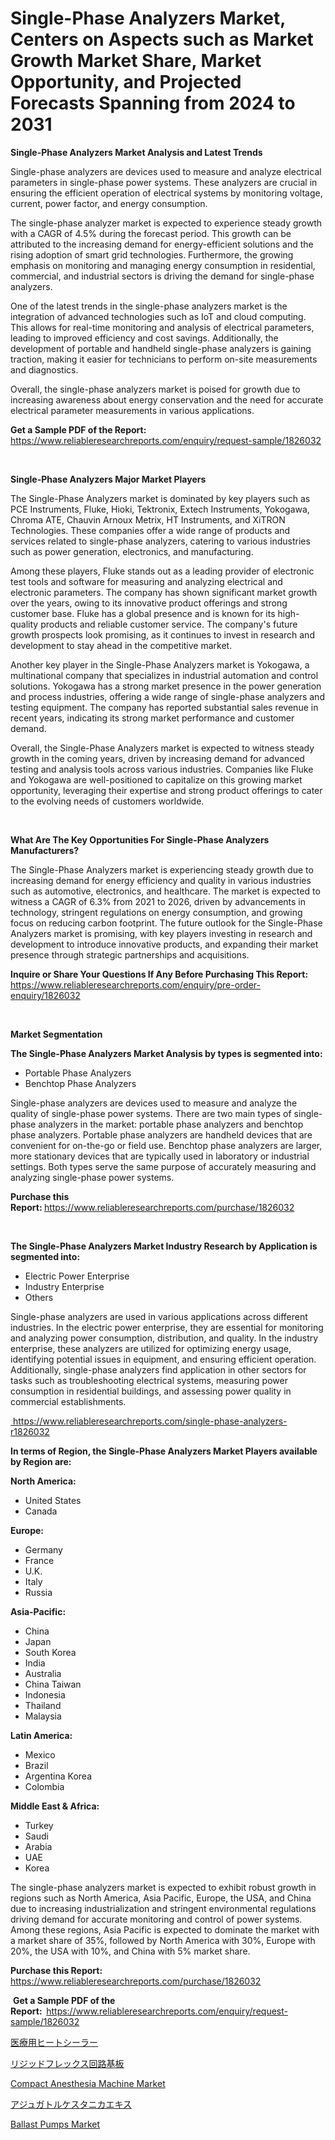 <p><h1>Single-Phase Analyzers Market, Centers on Aspects such as Market Growth Market Share, Market Opportunity, and Projected Forecasts Spanning from 2024 to 2031</h1></p><p><strong>Single-Phase Analyzers Market Analysis and Latest Trends</strong></p>
<p><p>Single-phase analyzers are devices used to measure and analyze electrical parameters in single-phase power systems. These analyzers are crucial in ensuring the efficient operation of electrical systems by monitoring voltage, current, power factor, and energy consumption.</p><p>The single-phase analyzer market is expected to experience steady growth with a CAGR of 4.5% during the forecast period. This growth can be attributed to the increasing demand for energy-efficient solutions and the rising adoption of smart grid technologies. Furthermore, the growing emphasis on monitoring and managing energy consumption in residential, commercial, and industrial sectors is driving the demand for single-phase analyzers.</p><p>One of the latest trends in the single-phase analyzers market is the integration of advanced technologies such as IoT and cloud computing. This allows for real-time monitoring and analysis of electrical parameters, leading to improved efficiency and cost savings. Additionally, the development of portable and handheld single-phase analyzers is gaining traction, making it easier for technicians to perform on-site measurements and diagnostics.</p><p>Overall, the single-phase analyzers market is poised for growth due to increasing awareness about energy conservation and the need for accurate electrical parameter measurements in various applications.</p></p>
<p><strong>Get a Sample PDF of the Report:&nbsp;</strong> <a href="https://www.reliableresearchreports.com/enquiry/request-sample/1826032">https://www.reliableresearchreports.com/enquiry/request-sample/1826032</a></p>
<p>&nbsp;</p>
<p><strong>Single-Phase Analyzers Major Market Players</strong></p>
<p><p>The Single-Phase Analyzers market is dominated by key players such as PCE Instruments, Fluke, Hioki, Tektronix, Extech Instruments, Yokogawa, Chroma ATE, Chauvin Arnoux Metrix, HT Instruments, and XiTRON Technologies. These companies offer a wide range of products and services related to single-phase analyzers, catering to various industries such as power generation, electronics, and manufacturing.</p><p>Among these players, Fluke stands out as a leading provider of electronic test tools and software for measuring and analyzing electrical and electronic parameters. The company has shown significant market growth over the years, owing to its innovative product offerings and strong customer base. Fluke has a global presence and is known for its high-quality products and reliable customer service. The company's future growth prospects look promising, as it continues to invest in research and development to stay ahead in the competitive market.</p><p>Another key player in the Single-Phase Analyzers market is Yokogawa, a multinational company that specializes in industrial automation and control solutions. Yokogawa has a strong market presence in the power generation and process industries, offering a wide range of single-phase analyzers and testing equipment. The company has reported substantial sales revenue in recent years, indicating its strong market performance and customer demand.</p><p>Overall, the Single-Phase Analyzers market is expected to witness steady growth in the coming years, driven by increasing demand for advanced testing and analysis tools across various industries. Companies like Fluke and Yokogawa are well-positioned to capitalize on this growing market opportunity, leveraging their expertise and strong product offerings to cater to the evolving needs of customers worldwide.</p></p>
<p>&nbsp;</p>
<p><strong>What Are The Key Opportunities For Single-Phase Analyzers Manufacturers?</strong></p>
<p><p>The Single-Phase Analyzers market is experiencing steady growth due to increasing demand for energy efficiency and quality in various industries such as automotive, electronics, and healthcare. The market is expected to witness a CAGR of 6.3% from 2021 to 2026, driven by advancements in technology, stringent regulations on energy consumption, and growing focus on reducing carbon footprint. The future outlook for the Single-Phase Analyzers market is promising, with key players investing in research and development to introduce innovative products, and expanding their market presence through strategic partnerships and acquisitions.</p></p>
<p><strong>Inquire or Share Your Questions If Any Before Purchasing This Report:</strong> <a href="https://www.reliableresearchreports.com/enquiry/pre-order-enquiry/1826032">https://www.reliableresearchreports.com/enquiry/pre-order-enquiry/1826032</a></p>
<p>&nbsp;</p>
<p><strong>Market Segmentation</strong></p>
<p><strong>The Single-Phase Analyzers Market Analysis by types is segmented into:</strong></p>
<p><ul><li>Portable Phase Analyzers</li><li>Benchtop Phase Analyzers</li></ul></p>
<p><p>Single-phase analyzers are devices used to measure and analyze the quality of single-phase power systems. There are two main types of single-phase analyzers in the market: portable phase analyzers and benchtop phase analyzers. Portable phase analyzers are handheld devices that are convenient for on-the-go or field use. Benchtop phase analyzers are larger, more stationary devices that are typically used in laboratory or industrial settings. Both types serve the same purpose of accurately measuring and analyzing single-phase power systems.</p></p>
<p><strong>Purchase this Report:&nbsp;</strong><a href="https://www.reliableresearchreports.com/purchase/1826032">https://www.reliableresearchreports.com/purchase/1826032</a></p>
<p>&nbsp;</p>
<p><strong>The Single-Phase Analyzers Market Industry Research by Application is segmented into:</strong></p>
<p><ul><li>Electric Power Enterprise</li><li>Industry Enterprise</li><li>Others</li></ul></p>
<p><p>Single-phase analyzers are used in various applications across different industries. In the electric power enterprise, they are essential for monitoring and analyzing power consumption, distribution, and quality. In the industry enterprise, these analyzers are utilized for optimizing energy usage, identifying potential issues in equipment, and ensuring efficient operation. Additionally, single-phase analyzers find application in other sectors for tasks such as troubleshooting electrical systems, measuring power consumption in residential buildings, and assessing power quality in commercial establishments.</p></p>
<p><a href="https://www.reliableresearchreports.com/single-phase-analyzers-r1826032">&nbsp;https://www.reliableresearchreports.com/single-phase-analyzers-r1826032</a></p>
<p><strong>In terms of Region, the Single-Phase Analyzers Market Players available by Region are:</strong></p>
<p>
    <p> <strong> North America: </strong>
        <ul>
            <li>United States</li>
            <li>Canada</li>
        </ul>
        </p> 
    <p> <strong> Europe: </strong>
        <ul>
            <li>Germany</li>
            <li>France</li>
            <li>U.K.</li>
            <li>Italy</li>
            <li>Russia</li>
        </ul>
        </p> 
    <p> <strong> Asia-Pacific: </strong>
        <ul>
            <li>China</li>
            <li>Japan</li>
            <li>South Korea</li>
            <li>India</li>
            <li>Australia</li>
            <li>China Taiwan</li>
            <li>Indonesia</li>
            <li>Thailand</li>
            <li>Malaysia</li>
        </ul>
        </p> 
    <p> <strong> Latin America: </strong>
        <ul>
            <li>Mexico</li>
            <li>Brazil</li>
            <li>Argentina Korea</li>
            <li>Colombia</li>
        </ul>
        </p> 
    <p> <strong> Middle East & Africa: </strong>
        <ul>
            <li>Turkey</li>
            <li>Saudi</li>
            <li>Arabia</li>
            <li>UAE</li>
            <li>Korea</li>
        </ul>
    </p>
    </p>
<p><p>The single-phase analyzers market is expected to exhibit robust growth in regions such as North America, Asia Pacific, Europe, the USA, and China due to increasing industrialization and stringent environmental regulations driving demand for accurate monitoring and control of power systems. Among these regions, Asia Pacific is expected to dominate the market with a market share of 35%, followed by North America with 30%, Europe with 20%, the USA with 10%, and China with 5% market share.</p></p>
<p><strong>Purchase this Report: </strong><a href="https://www.reliableresearchreports.com/purchase/1826032">https://www.reliableresearchreports.com/purchase/1826032</a></p>
<p>&nbsp;<strong>Get a Sample PDF of the Report:&nbsp;&nbsp;</strong><a href="https://www.reliableresearchreports.com/enquiry/request-sample/1826032">https://www.reliableresearchreports.com/enquiry/request-sample/1826032</a></p>
<p><strong></strong></p>
<p><p><a href="https://github.com/nxboeu02965442/Market-Research-Report-List-1/blob/main/139102741769.md">医療用ヒートシーラー</a></p><p><a href="https://github.com/alyle7648/Market-Research-Report-List-1/blob/main/392496241768.md">リジッドフレックス回路基板</a></p><p><a href="https://medium.com/@nyahmertz1962/compact-anesthesia-machine-market-exploring-market-share-market-trends-and-future-growth-ba411c761889">Compact Anesthesia Machine Market</a></p><p><a href="https://medium.com/@amberchain86/%E3%82%A2%E3%82%B8%E3%83%A5%E3%82%AC-%E3%83%88%E3%82%A5%E3%83%AB%E3%82%B1%E3%82%B9%E3%82%BF%E3%83%8B%E3%82%AB-%E3%82%A8%E3%82%AD%E3%82%B9%E5%B8%82%E5%A0%B4-2031%E5%B9%B4%E3%81%BE%E3%81%A7%E3%81%AE%E6%88%90%E5%8A%9F%E3%81%99%E3%82%8B%E3%83%93%E3%82%B8%E3%83%8D%E3%82%B9%E6%88%A6%E7%95%A5%E3%81%AE%E9%8D%B5-fdfc2458397f">アジュガトルケスタニカエキス</a></p><p><a href="https://www.linkedin.com/pulse/ballast-pumps-market-size-outlook-forecast-2024-2031-magnum-market-1ipee?trackingId=e0ezdYETllnZTWM4CduUXQ%3D%3D">Ballast Pumps Market</a></p></p>